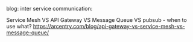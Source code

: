 blog: inter service communication:

Service Mesh VS API Gateway VS Message Queue VS pubsub - when to use what? https://arcentry.com/blog/api-gateway-vs-service-mesh-vs-message-queue/
